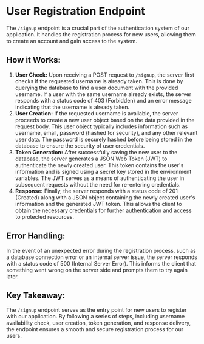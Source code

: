 # **User Registration Endpoint**

The `/signup` endpoint is a crucial part of the authentication system of our application. It handles the registration process for new users, allowing them to create an account and gain access to the system.

## **How it Works:**

1. **User Check:** Upon receiving a POST request to `/signup`, the server first checks if the requested username is already taken. This is done by querying the database to find a user document with the provided username. If a user with the same username already exists, the server responds with a status code of 403 (Forbidden) and an error message indicating that the username is already taken.
2. **User Creation:** If the requested username is available, the server proceeds to create a new user object based on the data provided in the request body. This user object typically includes information such as username, email, password (hashed for security), and any other relevant user data. The password is securely hashed before being stored in the database to ensure the security of user credentials.
3. **Token Generation:** After successfully saving the new user to the database, the server generates a JSON Web Token (JWT) to authenticate the newly created user. This token contains the user's information and is signed using a secret key stored in the environment variables. The JWT serves as a means of authenticating the user in subsequent requests without the need for re-entering credentials.
4. **Response:** Finally, the server responds with a status code of 201 (Created) along with a JSON object containing the newly created user's information and the generated JWT token. This allows the client to obtain the necessary credentials for further authentication and access to protected resources.

## **Error Handling:**

In the event of an unexpected error during the registration process, such as a database connection error or an internal server issue, the server responds with a status code of 500 (Internal Server Error). This informs the client that something went wrong on the server side and prompts them to try again later.

## **Key Takeaway:**

The `/signup` endpoint serves as the entry point for new users to register with our application. By following a series of steps, including username availability check, user creation, token generation, and response delivery, the endpoint ensures a smooth and secure registration process for our users.